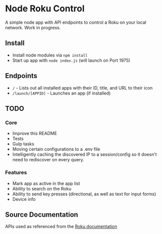 # Node Roku Control
A simple node app with API endpoints to control a Roku on your local network. Work in progress.

## Install
- Install node modules via `npm install`
- Start up app with `node index.js` (will launch on Port 1975)

## Endpoints
- `/` - Lists out all installed apps with their ID, title, and URL to their icon
- `/launch/[APPID]` - Launches an app (if installed)

## TODO
### Core
- Improve this README
- Tests
- Gulp tasks
- Moving certain configurations to a .env file
- Intelligently caching the discovered IP to a session/config so it doesn't need to rediscover on every query. 

### Features
- Mark app as active in the app list
- Ability to search on the Roku
- Ability to send key presses (directional, as well as text for input forms)
- Device info

## Source Documentation
APIs used as referenced from the [Roku documentation](https://sdkdocs.roku.com/display/sdkdoc/External+Control+API)
